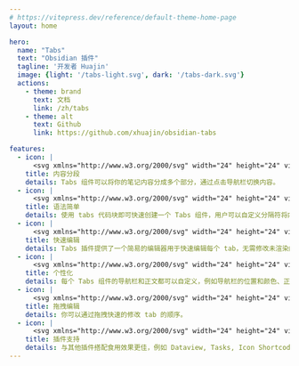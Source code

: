 ```yaml
---
# https://vitepress.dev/reference/default-theme-home-page
layout: home

hero:
  name: "Tabs"
  text: "Obsidian 插件"
  tagline: '开发者 Huajin'
  image: {light: '/tabs-light.svg', dark: '/tabs-dark.svg'}
  actions:
    - theme: brand
      text: 文档
      link: /zh/tabs
    - theme: alt
      text: Github
      link: https://github.com/xhuajin/obsidian-tabs

features:
  - icon: |
      <svg xmlns="http://www.w3.org/2000/svg" width="24" height="24" viewBox="0 0 24 24" fill="none" stroke="#5086A1" stroke-width="2" stroke-linecap="round" stroke-linejoin="round" class="lucide lucide-layout-panel-top"><rect width="18" height="7" x="3" y="3" rx="1"/><rect width="7" height="7" x="3" y="14" rx="1"/><rect width="7" height="7" x="14" y="14" rx="1"/></svg>
    title: 内容分段
    details: Tabs 组件可以将你的笔记内容分成多个部分，通过点击导航栏切换内容。
  - icon: |
      <svg xmlns="http://www.w3.org/2000/svg" width="24" height="24" viewBox="0 0 24 24" fill="none" stroke="#5086A1" stroke-width="2" stroke-linecap="round" stroke-linejoin="round" class="lucide lucide-code-xml"><path d="m18 16 4-4-4-4"/><path d="m6 8-4 4 4 4"/><path d="m14.5 4-5 16"/></svg>
    title: 语法简单
    details: 使用 tabs 代码块即可快速创建一个 Tabs 组件，用户可以自定义分隔符将内容分段。
  - icon: |
      <svg xmlns="http://www.w3.org/2000/svg" width="24" height="24" viewBox="0 0 24 24" fill="none" stroke="#5086A1" stroke-width="2" stroke-linecap="round" stroke-linejoin="round" class="lucide lucide-pencil"><path d="M21.174 6.812a1 1 0 0 0-3.986-3.987L3.842 16.174a2 2 0 0 0-.5.83l-1.321 4.352a.5.5 0 0 0 .623.622l4.353-1.32a2 2 0 0 0 .83-.497z"/><path d="m15 5 4 4"/></svg>
    title: 快速编辑
    details: Tabs 插件提供了一个简易的编辑器用于快速编辑每个 tab，无需修改未渲染的 tabs 代码块源码。
  - icon: |
      <svg xmlns="http://www.w3.org/2000/svg" width="24" height="24" viewBox="0 0 24 24" fill="none" stroke="#5086A1" stroke-width="2" stroke-linecap="round" stroke-linejoin="round" class="lucide lucide-palette"><circle cx="13.5" cy="6.5" r=".5" fill="#5086A1"/><circle cx="17.5" cy="10.5" r=".5" fill="#5086A1"/><circle cx="8.5" cy="7.5" r=".5" fill="#5086A1"/><circle cx="6.5" cy="12.5" r=".5" fill="#5086A1"/><path d="M12 2C6.5 2 2 6.5 2 12s4.5 10 10 10c.926 0 1.648-.746 1.648-1.688 0-.437-.18-.835-.437-1.125-.29-.289-.438-.652-.438-1.125a1.64 1.64 0 0 1 1.668-1.668h1.996c3.051 0 5.555-2.503 5.555-5.554C21.965 6.012 17.461 2 12 2z"/></svg>
    title: 个性化
    details: 每个 Tabs 组件的导航栏和正文都可以自定义，例如导航栏的位置和颜色、正文的内外边距、Tabs 组件的边框样式等。
  - icon: |
      <svg xmlns="http://www.w3.org/2000/svg" width="24" height="24" viewBox="0 0 24 24" fill="none" stroke="#5086A1" stroke-width="2" stroke-linecap="round" stroke-linejoin="round" class="lucide lucide-grab"><path d="M18 11.5V9a2 2 0 0 0-2-2a2 2 0 0 0-2 2v1.4"/><path d="M14 10V8a2 2 0 0 0-2-2a2 2 0 0 0-2 2v2"/><path d="M10 9.9V9a2 2 0 0 0-2-2a2 2 0 0 0-2 2v5"/><path d="M6 14a2 2 0 0 0-2-2a2 2 0 0 0-2 2"/><path d="M18 11a2 2 0 1 1 4 0v3a8 8 0 0 1-8 8h-4a8 8 0 0 1-8-8 2 2 0 1 1 4 0"/></svg>
    title: 拖拽编辑
    details: 你可以通过拖拽快速的修改 tab 的顺序。
  - icon: |
      <svg xmlns="http://www.w3.org/2000/svg" width="24" height="24" viewBox="0 0 24 24" fill="none" stroke="#5086A1" stroke-width="2" stroke-linecap="round" stroke-linejoin="round" class="lucide lucide-blocks"><rect width="7" height="7" x="14" y="3" rx="1"/><path d="M10 21V8a1 1 0 0 0-1-1H4a1 1 0 0 0-1 1v12a1 1 0 0 0 1 1h12a1 1 0 0 0 1-1v-5a1 1 0 0 0-1-1H3"/></svg>
    title: 插件支持
    details: 与其他插件搭配食用效果更佳，例如 Dataview, Tasks, Icon Shortcodes 等
---
```


<script setup>
import TabsComponent from '../.vitepress/components/TabsComponent.vue';
</script>

<TabsComponent 
  :tabsTitle="['红楼梦', '西游记', '三国演义', '水浒传']"
  :tabsContents="['中国古典小说的巅峰之作，由曹雪芹所著。小说以贾、史、王、薛四大家族的兴衰为背景，通过贾宝玉和林黛玉的爱情悲剧，揭示了封建社会的腐朽与衰败。小说细腻地描绘了众多人物形象，如聪明灵秀的黛玉、端庄贤惠的宝钗、刚烈勇敢的探春等，展现了他们在封建礼教束缚下的命运。作品以诗意的语言、深刻的思想和精湛的艺术技巧，展现了人性的光辉与阴暗，被誉为“中国封建社会的百科全书”', '《西游记》是吴承恩创作的一部神魔小说，讲述了唐僧师徒四人西天取经的传奇故事。小说以丰富的想象力和幽默诙谐的语言，塑造了孙悟空、猪八戒、沙僧等鲜明的人物形象，他们各自具有独特的性格和神通。在取经的过程中，师徒四人历经九九八十一难，展现了忠诚、勇敢、善良的品质。小说寓意深刻，传达了修心养性、战胜困难的精神，是一部深受广大读者喜爱的经典之作。', '《三国演义》是罗贯中创作的一部长篇历史小说，以三国时期的历史为背景，描绘了曹操、刘备、孙权等英雄人物的政治斗争和战争场景。小说情节跌宕起伏，人物性格鲜明，如忠诚耿直的关羽、智勇双全的诸葛亮、狡猾多疑的曹操等。作品通过战争与和平、忠诚与背叛的故事，展现了人性的复杂与历史的沧桑，具有很高的文学价值和历史价值。', '《水浒传》是施耐庵所著的武侠小说，讲述了宋江等一百零八位好汉聚集梁山泊，反抗封建统治的故事。小说塑造了一群英勇善战、忠诚正义的英雄形象，如豪爽直率的李逵、智勇双全的武松、仗义疏财的鲁智深等。他们因不堪忍受封建压迫，纷纷走上梁山，展开了一场场惊心动魄的斗争。作品歌颂了底层人民反抗压迫的斗争精神，具有强烈的现实主义色彩。']"
/>
